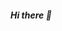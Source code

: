<!-- Greeting -->

##### Hi there 👋

<!--Introduction -->
<!-- 
Hi, I'm _B. Kanhu Charan_, a Front-end Developer 🚀 from Sonepur, Odisha, IN. I'm passionate about making modern, responsive websites.
Besides programming, I enjoy drinking Coffee and taking pictures of Nature.

## 💼 Things that I'm currently working on:

- Improving my Front-End Web💻 Development skills.
- Learning UI Design.

## 🌱 Goals for 2021

- Build few projects.
- Contribute to Open Source.

## 💭 Ask me about

- Web design
- front-end development
- purchasing a custom pc or a laptop

## ⚡ Fun fact

- I love to read about Space and listening to music all day.

<!--Social -->

<!-- ## 📫 Connect with me:

[<img src="https://img.shields.io/badge/Facebook-1877F2?style=for-the-badge&logo=facebook&logoColor=white" alt="">](https://www.facebook.com/bkanhu7/)
[<img src="https://img.shields.io/badge/Instagram-E4405F?style=for-the-badge&logo=instagram&logoColor=white" alt="">](https://www.instagram.com/bkanhu7/)
[<img src="https://img.shields.io/badge/Twitter-1DA1F2?style=for-the-badge&logo=twitter&logoColor=white" alt="">](https://twitter.com/bkanhu7)
[<img src="https://img.shields.io/badge/LinkedIn-0077B5?style=for-the-badge&logo=linkedin&logoColor=white" alt="">](https://www.linkedin.com/in/bkanhucharan/)
[<img src="https://img.shields.io/badge/GitHub-100000?style=for-the-badge&logo=github&logoColor=white" alt="">](https://github.com/bkanhu/)
[<img src="https://img.shields.io/badge/Dribbble-EA4C89?style=for-the-badge&logo=dribbble&logoColor=white" alt="">](https://dribbble.com/bkanhu)
[<img src="https://img.shields.io/badge/-Behance-blue?style=for-the-badge&logo=behance&logoColor=white" alt="">](https://behance.net/bkanhu/)
[<img src="https://img.shields.io/badge/Hashnode-2962FF?style=for-the-badge&logo=hashnode&logoColor=white" alt="">](https://blog.bkanhu.me/)
<br> -->

<!-- <hr> -->
<!-- <br> -->
<!--Tools -->
<!-- ## 👩‍💻 Tools I use -->

<!-- ### Languages

![](https://img.shields.io/badge/HTML5-E34F26?style=for-the-badge&logo=html5&logoColor=white)
![](https://img.shields.io/badge/CSS3-1572B6?style=for-the-badge&logo=css3&logoColor=white)
![](https://img.shields.io/badge/JavaScript-F7DF1E?style=for-the-badge&logo=javascript&logoColor=black)
![](https://img.shields.io/badge/React-20232A?style=for-the-badge&logo=react&logoColor=61DAFB)
![](https://img.shields.io/badge/Bootstrap-563D7C?style=for-the-badge&logo=bootstrap&logoColor=white)
![](https://img.shields.io/badge/Material--UI-0081CB?style=for-the-badge&logo=material-ui&logoColor=white)
![](https://img.shields.io/badge/Sass-CC6699?style=for-the-badge&logo=sass&logoColor=white)
 -->
<!-- ### Database Systems -->

<!-- ![](https://img.shields.io/badge/MySQL-00000F?style=for-the-badge&logo=mysql&logoColor=white) -->

<!-- ### Tools -->
<!-- 
![](https://img.shields.io/badge/npm-CB3837?style=for-the-badge&logo=npm&logoColor=white)
![](https://img.shields.io/badge/Git-F05032?style=for-the-badge&logo=git&logoColor=white)
![](https://img.shields.io/badge/Postman-FF6C37?style=for-the-badge&logo=Postman&logoColor=white)

### Design Tools

![](https://img.shields.io/badge/Adobe%20XD-FF61F6?style=for-the-badge&logo=Adobe%20XD&logoColor=white)
![](https://img.shields.io/badge/Figma-F24E1E?style=for-the-badge&logo=figma&logoColor=white)

### Hosting

![](https://img.shields.io/badge/Amazon-AWS-{232F3E}?style=for-the-badge&logo=amazonaws&logoColor=white)
![](https://img.shields.io/badge/Netlify-00C7B7?style=for-the-badge&logo=netlify&logoColor=white)
![](https://img.shields.io/badge/Replit-667881?style=for-the-badge&logo=repl-dot-it&logoColor=white) -->

<!-- ### OS

![](https://img.shields.io/badge/Windows-0078D6?style=for-the-badge&logo=windows&logoColor=white)
![](https://img.shields.io/badge/Ubuntu-E95420?style=for-the-badge&logo=ubuntu&logoColor=white)

### IDE

![](https://img.shields.io/badge/Visual_Studio_Code-0078D4?style=for-the-badge&logo=visual%20studio%20code&logoColor=white)
![](https://img.shields.io/badge/sublime_text-%23575757.svg?&style=for-the-badge&logo=sublime-text&logoColor=important)

<hr> -->
<!--Github Stats -->
<!-- 
[![bkanhu's github stats](https://github-readme-stats.vercel.app/api?username=bkanhu&count_private=true&show_icons=true&theme=radical&hide=stars)](https://github.com/anuraghazra/github-readme-stats)

Show some ❤️ by starring some of the repositories!

Thanks for Visiting!😇 -->
